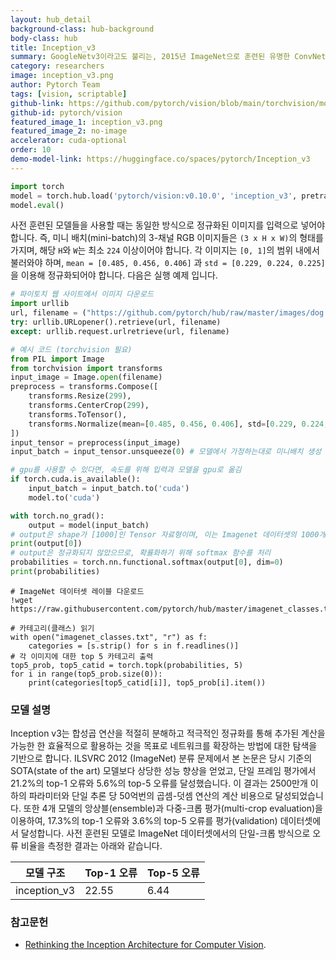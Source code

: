 ```yaml
---
layout: hub_detail
background-class: hub-background
body-class: hub
title: Inception_v3
summary: GoogleNetv3이라고도 불리는, 2015년 ImageNet으로 훈련된 유명한 ConvNet
category: researchers
image: inception_v3.png
author: Pytorch Team
tags: [vision, scriptable]
github-link: https://github.com/pytorch/vision/blob/main/torchvision/models/inception.py
github-id: pytorch/vision
featured_image_1: inception_v3.png
featured_image_2: no-image
accelerator: cuda-optional
order: 10
demo-model-link: https://huggingface.co/spaces/pytorch/Inception_v3
---
```


```python
import torch
model = torch.hub.load('pytorch/vision:v0.10.0', 'inception_v3', pretrained=True)
model.eval()
```

사전 훈련된 모델들을 사용할 때는 동일한 방식으로 정규화된 이미지를 입력으로 넣어야 합니다.
즉, 미니 배치(mini-batch)의 3-채널 RGB 이미지들은 `(3 x H x W)`의 형태를 가지며, 해당 `H`와 `W`는 최소 `224` 이상이어야 합니다.
각 이미지는 `[0, 1]`의 범위 내에서 불러와야 하며, `mean = [0.485, 0.456, 0.406]` 과 `std = [0.229, 0.224, 0.225]`을 이용해 정규화되어야 합니다.
다음은 실행 예제 입니다.

```python
# 파이토치 웹 사이트에서 이미지 다운로드
import urllib
url, filename = ("https://github.com/pytorch/hub/raw/master/images/dog.jpg", "dog.jpg")
try: urllib.URLopener().retrieve(url, filename)
except: urllib.request.urlretrieve(url, filename)
```

```python
# 예시 코드 (torchvision 필요)
from PIL import Image
from torchvision import transforms
input_image = Image.open(filename)
preprocess = transforms.Compose([
    transforms.Resize(299),
    transforms.CenterCrop(299),
    transforms.ToTensor(),
    transforms.Normalize(mean=[0.485, 0.456, 0.406], std=[0.229, 0.224, 0.225]),
])
input_tensor = preprocess(input_image)
input_batch = input_tensor.unsqueeze(0) # 모델에서 가정하는대로 미니배치 생성

# gpu를 사용할 수 있다면, 속도를 위해 입력과 모델을 gpu로 옮김
if torch.cuda.is_available():
    input_batch = input_batch.to('cuda')
    model.to('cuda')

with torch.no_grad():
    output = model(input_batch)
# output은 shape가 [1000]인 Tensor 자료형이며, 이는 Imagenet 데이터셋의 1000개의 각 클래스에 대한 모델의 확신도(confidence)를 나타냄
print(output[0])
# output은 정규화되지 않았으므로, 확률화하기 위해 softmax 함수를 처리
probabilities = torch.nn.functional.softmax(output[0], dim=0)
print(probabilities)
```

```
# ImageNet 데이터셋 레이블 다운로드
!wget https://raw.githubusercontent.com/pytorch/hub/master/imagenet_classes.txt
```

```
# 카테고리(클래스) 읽기
with open("imagenet_classes.txt", "r") as f:
    categories = [s.strip() for s in f.readlines()]
# 각 이미지에 대한 top 5 카테고리 출력
top5_prob, top5_catid = torch.topk(probabilities, 5)
for i in range(top5_prob.size(0)):
    print(categories[top5_catid[i]], top5_prob[i].item())
```

### 모델 설명

Inception v3는 합성곱 연산을 적절히 분해하고 적극적인 정규화를 통해 추가된 계산을 가능한 한 효율적으로 활용하는 것을 목표로 네트워크를 확장하는 방법에 대한 탐색을 기반으로 합니다. ILSVRC 2012 (ImageNet) 분류 문제에서 본 논문은 당시 기준의 SOTA(state of the art) 모델보다 상당한 성능 향상을 얻었고, 단일 프레임 평가에서 21.2%의 top-1 오류와 5.6%의 top-5 오류를 달성했습니다. 이 결과는 2500만개 이하의 파라미터와 단일 추론 당 50억번의 곱셈-덧셈 연산의 계산 비용으로 달성되었습니다. 또한 4개 모델의 앙상블(ensemble)과 다중-크롭 평가(multi-crop evaluation)을 이용하여, 17.3%의 top-1 오류와 3.6%의 top-5 오류를 평가(validation) 데이터셋에서 달성합니다.
사전 훈련된 모델로 ImageNet 데이터셋에서의 단일-크롭 방식으로 오류 비율을 측정한 결과는 아래와 같습니다.

| 모델 구조 | Top-1 오류 | Top-5 오류 |
| --------------- | ----------- | ----------- |
|  inception_v3        | 22.55       | 6.44        |

### 참고문헌

 - [Rethinking the Inception Architecture for Computer Vision](https://arxiv.org/abs/1512.00567).